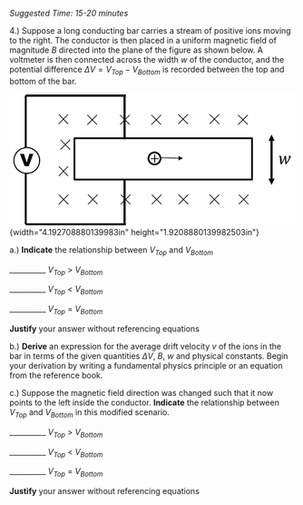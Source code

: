 *Suggested Time: 15-20 minutes*

4.) Suppose a long conducting bar carries a stream of positive ions
moving to the right. The conductor is then placed in a uniform magnetic
field of magnitude $B$ directed into the plane of the figure as shown
below. A voltmeter is then connected across the width $w$ of the
conductor, and the potential difference
$\Delta V = V_{Top} - V_{Bottom}$ is recorded between the top and bottom
of the bar.

![](media/image1.png){width="4.192708880139983in"
height="1.9208880139982503in"}

a.) **Indicate** the relationship between $V_{Top}$ and $V_{Bottom}$

\_\_\_\_\_\_\_\_\_\_ $V_{Top}\  > \ V_{Bottom}$

\_\_\_\_\_\_\_\_\_\_ $V_{Top}\  < \ V_{Bottom}$

\_\_\_\_\_\_\_\_\_\_ $V_{Top}\  = \ V_{Bottom}$

**Justify** your answer without referencing equations

b.) **Derive** an expression for the average drift velocity $v$ of the
ions in the bar in terms of the given quantities $\Delta V$, $B$, $w$
and physical constants. Begin your derivation by writing a fundamental
physics principle or an equation from the reference book.

c.) Suppose the magnetic field direction was changed such that it now
points to the left inside the conductor. **Indicate** the relationship
between $V_{Top}$ and $V_{Bottom}$ in this modified scenario.

\_\_\_\_\_\_\_\_\_\_ $V_{Top}\  > \ V_{Bottom}$

\_\_\_\_\_\_\_\_\_\_ $V_{Top}\  < \ V_{Bottom}$

\_\_\_\_\_\_\_\_\_\_ $V_{Top}\  = \ V_{Bottom}$

**Justify** your answer without referencing equations

